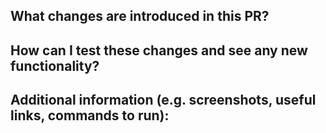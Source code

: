 ## What changes are introduced in this PR?

## How can I test these changes and see any new functionality?

## Additional information (e.g. screenshots, useful links, commands to run):
